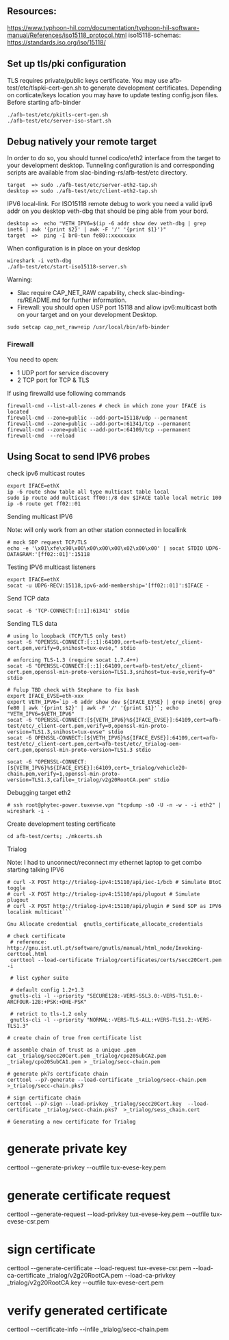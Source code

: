 ## Resources:

https://www.typhoon-hil.com/documentation/typhoon-hil-software-manual/References/iso15118_protocol.html
iso15118-schemas: https://standards.iso.org/iso/15118/

## Set up tls/pki configuration

TLS requires private/public keys certificate. You may use afb-test/etc/tlspki-cert-gen.sh to generate
development certificates. Depending on corticate/keys location you may have to update testing config.json
files. Before starting afb-binder

```
./afb-test/etc/pkitls-cert-gen.sh
./afb-test/etc/server-iso-start.sh
```

## Debug natively your remote target

In order to do so, you should tunnel codico/eth2 interface from the target
to your development desktop. Tunneling configuration is and corresponding
scripts are available from slac-binding-rs/afb-test/etc directory.

```
target  => sudo ./afb-test/etc/server-eth2-tap.sh
desktop => sudo ./afb-test/etc/client-eth2-tap.sh
```

IPV6 local-link. For ISO15118 remote debug to work you need a valid ipv6 addr
on you desktop veth-dbg that should be ping able from your bord.
```
desktop =>  echo "VETH_IPV6=$(ip -6 addr show dev veth-dbg | grep inet6 | awk '{print $2}' | awk -F '/' '{print $1}')"
target  =>  ping -I br0-tun fe80::xxxxxxxx
```


When configuration is in place on your desktop
```
wireshark -i veth-dbg
./afb-test/etc/start-iso15118-server.sh
```

Warning:
 * Slac require CAP_NET_RAW capability, check slac-binding-rs/README.md
for further information.
 * Firewall: you should open USP port 15118 and allow ipv6:multicast both on your target and on your development Desktop.
```
sudo setcap cap_net_raw+eip /usr/local/bin/afb-binder
```
### Firewall
You need to open:
* 1 UDP port for service discovery
* 2 TCP port for TCP & TLS

If using firewalld use following commands
```
firewall-cmd --list-all-zones # check in which zone your IFACE is located
firewall-cmd --zone=public --add-port=15118/udp --permanent
firewall-cmd --zone=public --add-port=:61341/tcp --permanent
firewall-cmd --zone=public --add-port=:64109/tcp --permanent
firewall-cmd  --reload
```

## Using Socat to send IPV6 probes

check ipv6 multicast routes
```
export IFACE=ethX
ip -6 route show table all type multicast table local
sudo ip route add multicast ff00::/8 dev $IFACE table local metric 100
ip -6 route get ff02::01
```

Sending multicast IPV6

Note: will only work from an other station connected in locallink
```
# mock SDP request TCP/TLS
echo -e '\x01\xfe\x90\x00\x00\x00\x00\x02\x00\x00' | socat STDIO UDP6-DATAGRAM:'[ff02::01]':15118
```

Testing IPV6 multicast listeners
```
export IFACE=ethX
socat -u UDP6-RECV:15118,ipv6-add-membership='[ff02::01]':$IFACE -
```

Send TCP data
```
socat -6 'TCP-CONNECT:[::1]:61341' stdio
```

Sending TLS data
```
# using lo loopback (TCP/TLS only test)
socat -6 "OPENSSL-CONNECT:[::1]:64109,cert=afb-test/etc/_client-cert.pem,verify=0,snihost=tux-evse," stdio

# enforcing TLS-1.3 (require socat 1.7.4++)
socat -6 "OPENSSL-CONNECT:[::1]:64109,cert=afb-test/etc/_client-cert.pem,openssl-min-proto-version=TLS1.3,snihost=tux-evse,verify=0" stdio

# Fulup TBD check with Stephane to fix bash
export IFACE_EVSE=eth-xxx
export VETH_IPV6=`ip -6 addr show dev ${IFACE_EVSE} | grep inet6| grep fe80 | awk '{print $2}' | awk -F '/' '{print $1}'`; echo "VETH_IPV6=$VETH_IPV6"
socat -6 "OPENSSL-CONNECT:[${VETH_IPV6}%${IFACE_EVSE}]:64109,cert=afb-test/etc/_client-cert.pem,verify=0,openssl-min-proto-version=TLS1.3,snihost=tux-evse" stdio
socat -6 OPENSSL-CONNECT:[${VETH_IPV6}%${IFACE_EVSE}]:64109,cert=afb-test/etc/_client-cert.pem,cert=afb-test/etc/_trialog-oem-cert.pem,openssl-min-proto-version=TLS1.3 stdio

socat -6 "OPENSSL-CONNECT:[${VETH_IPV6}%${IFACE_EVSE}]:64109,cert=_trialog/vehicle20-chain.pem,verify=1,openssl-min-proto-version=TLS1.3,cafile=_trialog/v2g20RootCA.pem" stdio
```

Debugging target eth2
```
# ssh root@phytec-power.tuxevse.vpn "tcpdump -s0 -U -n -w - -i eth2" | wireshark -i -
```

Create development testing certificate

```
cd afb-test/certs; ./mkcerts.sh
```


Trialog

Note: I had to unconnect/reconnect my ethernet laptop to get combo starting talking IPV6

```
# curl -X POST http://trialog-ipv4:15110/api/iec-1/bcb # Simulate BtoC toggle
# curl -X POST http://trialog-ipv4:15110/api/plugout # Simulate plugout
# curl -X POST http://trialog-ipv4:15110/api/plugin # Send SDP as IPV6 localink multicast```

Gnu Allocate credential  gnutls_certificate_allocate_credentials

# check certificate
 # reference: http://gnu.ist.utl.pt/software/gnutls/manual/html_node/Invoking-certtool.html
 certtool --load-certificate Trialog/certificates/certs/secc20Cert.pem -i

 # list cypher suite

 # default config 1.2+1.3
 gnutls-cli -l --priority "SECURE128:-VERS-SSL3.0:-VERS-TLS1.0:-ARCFOUR-128:+PSK:+DHE-PSK"

 # retrict to tls-1.2 only
 gnutls-cli -l --priority "NORMAL:-VERS-TLS-ALL:+VERS-TLS1.2:-VERS-TLS1.3"

# create chain of true from certificate list

# assemble chain of trust as a unique .pem
cat _trialog/secc20Cert.pem _trialog/cpo20SubCA2.pem _trialog/cpo20SubCA1.pem > _trialog/secc-chain.pem

# generate pk7s certificate chain
certtool --p7-generate --load-certificate _trialog/secc-chain.pem  >_trialog/secc-chain.pks7

# sign certificate chain
certtool --p7-sign --load-privkey _trialog/secc20Cert.key  --load-certificate _trialog/secc-chain.pks7  >_trialog/sess_chain.cert

# Generating a new certificate for Trialog
```
# generate private key
certtool --generate-privkey --outfile tux-evese-key.pem

# generate certificate request
certtool --generate-request --load-privkey tux-evese-key.pem --outfile tux-evese-csr.pem

# sign certificate
certtool --generate-certificate --load-request tux-evese-csr.pem --load-ca-certificate _trialog/v2g20RootCA.pem --load-ca-privkey _trialog/v2g20RootCA.key --outfile tux-evese-cert.pem

# verify generated certificate
 certtool --certificate-info --infile _trialog/secc-chain.pem
```
